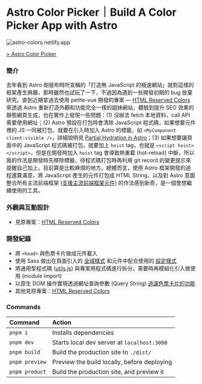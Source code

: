 # Astro Color Picker｜Build A Color Picker App with Astro

![astro-colors.netlify.app](https://cdn.dribbble.com/users/3800131/screenshots/17078912/media/2e27671e28657e221e755806a709f630.png)

[> Astro Color Picker](https://astro-colors.netlify.app/)

### 簡介
去年看到 Astro 剛發布時所宣稱的「打造無 JavaScript 的極速網站」就對這樣的框架產生興趣，那時雖然也試玩了一下，不過因為遇到一些開發初期的 bug 放棄研究。直到近期拿過去使用 petite-vue 開發的專案 — [HTML Reserved Colors](https://github.com/rayc2045/html-reserved-colors) 來透過 Astro 重新打造外觀和功能完全一樣的姐妹網站，體驗到提升 SEO 效果的靜態網頁生成，也在實作上發現一些問題：(1) 沒辦法 fetch 本地資料，call API 需要使用網址；(2) Astro 預設在打包時會清除 JavaScript 程式碼，如果想要元件裡的 JS 一同被打包，就要在引入時加入 Astro 的標籤，如 `<MyComponent client:visible />`，詳細說明見 [Partial Hydration in Astro](https://docs.astro.build/en/core-concepts/component-hydration/)；(3) 如果想要讓頁面中的  JavaScript 程式碼被打包，就要加上 `hoist` tag，也就是 `<script hoist></script>`，但是在開發時加入 `hoist` tag 會導致熱重載 (hot-reload) 中斷，所以我的作法是開發時先移除標籤，待程式碼打包時再利用 git record 的變更提示來提醒自己加上，目前算是比較麻煩的地方。總體而言，使用 Astro 框架開發的過程還算滿意，將 JavaScript 產生的元件打包成 HTML String、以及對 Astro 意圖整合所有主流前端框架 ([支援主流前端框架元件](https://github.com/withastro/astro/tree/main/examples/framework-multiple/src/components)) 的作法感到新奇，是一個會想繼續使用的工具。

### 外觀與互動設計
- 見原專案：[HTML Reserved Colors](https://github.com/rayc2045/html-reserved-colors)

### 開發紀錄
- 將 `<head>` 與色票卡片做成元件載入
- 使用 Sass 做出在頁面引入的 [全域樣式](https://github.com/rayc2045/astro-color-picker/blob/main/src/styles/global.sass) 和元件中配合使用的 [設定樣式](https://github.com/rayc2045/astro-color-picker/blob/main/src/styles/_settings.sass)
- 將通用型程式碼 ([utils.js](https://github.com/rayc2045/astro-color-picker/blob/main/src/scripts/utils.js)) 與專案用程式碼進行拆分，需要時再模組化引入做使用 (module import)
- 以原生 DOM 操作實現透過網址查詢參數 (Query String) [過濾色票卡片的功能](https://astro-colors.netlify.app/?colors=darkorange+indianred+sandybrown+seagreen+darkseagreen+lightslategray)
- 其他見原專案：[HTML Reserved Colors](https://github.com/rayc2045/html-reserved-colors)

### Commands

| Command          | Action                                       |
|:---------------- |:-------------------------------------------- |
| `pnpm i`         | Installs dependencies                        |
| `pnpm dev`       | Starts local dev server at `localhost:3000`  |
| `pnpm build`     | Build the production site to `./dist/`       |
| `pnpm preview`   | Preview the build locally, before deploying  |
| `pnpm product`   | Build the production site, and preview it    |
